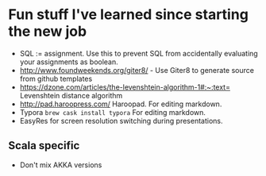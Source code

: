 # Fun stuff I've learned since starting the new job
* SQL := assignment.  Use this to prevent SQL from accidentally evaluating your assignments as boolean.
* http://www.foundweekends.org/giter8/ - Use Giter8 to generate source from github templates
* https://dzone.com/articles/the-levenshtein-algorithm-1#:~:text= Levenshtein distance algorithm
* http://pad.haroopress.com/ Haroopad.  For editing markdown.
* Typora `brew cask install typora` For editing markdown.
* EasyRes for screen resolution switching during presentations.

## Scala specific
* Don't mix AKKA versions

